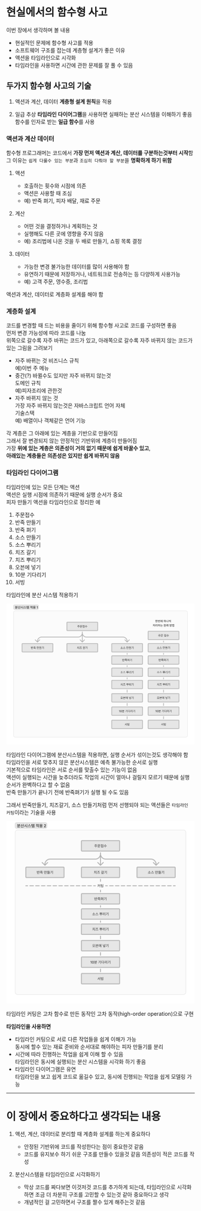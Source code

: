 # 현실에서의 함수형 사고

이번 장에서 생각하며 볼 내용   
- 현실적인 문제에 함수형 사고를 적용
- 소프트웨어 구조를 잡는데 계층형 설계가 좋은 이유
- 액션을 타임라인으로 시각화
- 타임라인을 사용하면 시간에 관한 문제를 잘 풀 수 있음

## 두가지 함수형 사고의 기술

1. 액션과 계산, 데이터
    **계층형 설계 원칙**을 적용

2. 일급 추상
    **타임라인 다이어그램**을 사용하면 실패하는 분산 시스템을 이해하기 좋음   
    함수를 인자로 받는 **일급 함수**를 사용

### 액션과 계산 데이터

함수형 프로그래머는 코드에서 **가장 먼저 액션과 계산, 데이터를 구분하는것부터 시작**함   
그 이유는 `쉽게 다룰수 있는 부분`과 `조심히 다뤄야 할 부분`을 **명확하게 하기 위함**

1. 액션
    - 호출하는 횟수와 시점에 의존
    - 액션은 사용할 때 조심
    - 예) 반죽 펴기, 피자 배달, 재료 주문

2. 계산
    - 어떤 것을 결정하거나 계획하는 것
    - 실행해도 다른 곳에 영향을 주지 않음
    - 예) 조리법에 나온 것을 두 배로 만들기, 쇼핑 목록 결정

3. 데이터
    - 가능한 변경 불가능한 데이터를 많이 사용해야 함
    - 유연하기 때문에 저장하거나, 네트워크로 전송하는 등 다양하게 사용가능
    - 예) 고객 주문, 영수증, 조리법

액션과 계산, 데이터로 계층화 설계를 해야 함

### 계층화 설계

코드를 변경할 때 드는 비용을 줄이기 위해 함수형 사고로 코드를 구성하면 좋음   
먼저 변경 가능성에 따라 코드를 나눔   
위쪽으로 갈수록 자주 바뀌는 코드가 있고, 아래쪽으로 갈수록 자주 바뀌지 않는 코드가 있는 그림을 그려보기   

- 자주 바뀌는 것
  비즈니스 규칙   
  예)이번 주 메뉴   
- 중간(?)
  바뀔수도 있지만 자주 바뀌지 않는것   
  도메인 규칙   
  예)피자조리에 관한것   
- 자주 바뀌지 않는 것   
  가장 자주 바뀌지 않는것은 자바스크립트 언어 자체   
  기술스택   
  예) 배열이나 객체같은 언어 기능   

각 계층은 그 아래에 있는 계층을 기반으로 만들어짐   
그래서 잘 변경되지 않는 안정적인 기반위에 계층이 만들어짐   
가장 **위에 있는 계층은 의존성이 거의 없기 때문에 쉽게 바꿀수 있고**,   
**아래있는 계층들은 의존성은 있지만 쉽게 바뀌지 않음**   

### 타임라인 다이어그램
타임라인에 있는 모든 단계는 액션   
액션은 실행 시점에 의존하기 때문에 실행 순서가 중요   
피자 만들기 액션을 타임라인으로 정리한 예   

1. 주문접수
2. 반죽 만들기
3. 반죽 펴기
4. 소스 만들기
5. 소스 뿌리기
6. 치즈 갈기
7. 치즈 뿌리기
8. 오븐에 넣기
9. 10분 기다리기
10. 서빙

타임라인에 분산 시스템 적용하기

![분산시스템 적용1](./image1.png)

타임라인 다이어그램에 분산시스템을 적용하면, 실행 순서가 섞이는것도 생각해야 함   
타임라인을 서로 맞추지 않은 분산시스템은 예측 불가능한 순서로 실행   
기본적으로 타임라인은 서로 순서를 맞출수 있는 기능이 없음   
액션이 실행되는 시간을 늦추더라도 작업의 시간이 얼마나 걸릴지 모르기 때문에 실행 순서가 완벽하다고 할 수 없음   
반죽 만들기가 끝나기 전에 반죽펴기가 실행 될 수도 있음   

그래서 반죽만들기, 치즈갈기, 소스 만들기처럼 먼저 선행되야 되는 액션들은 `타임라인 커팅`이라는 기술을 사용   

![분산시스템 적용2](./image2.png)

타임라인 커팅은 고차 함수로 만든 동작인 고차 동작(high-order operation)으로 구현   

**타임라인을 사용하면**
- 타임라인 커팅으로 서로 다른 작업들을 쉽게 이해가 가능   
  동시에 할수 있는 재료 준비와 순서대로 해야하는 피자 만들기를 분리   
- 시간에 따라 진행하는 작업을 쉽게 이해 할 수 있음   
  타임라인은 동시에 실행되는 분산 시스템을 시각화 하기 좋음   
- 타임라인 다이어그램은 유연   
  타임라인을 보고 쉽게 코드로 옮길수 있고, 동시에 진행되는 작업을 쉽게 모델링 가능   

---

# 이 장에서 중요하다고 생각되는 내용

1. 액션, 계산, 데이터로 분리할 때 계층화 설계를 하는게 중요하다
    - 안정된 기반위에 코드를 작성한다는 점이 중요한것 같음
    - 코드를 유지보수 하기 쉬운 구조를 만들수 있을것 같음
      의존성이 적은 코드를 작성

2. 분산시스템을 타임라인으로 시각화하기
    - 막상 코드를 짜다보면 이것저것 코드를 추가하게 되는데, 타임라인으로 시각화 하면 조금 더 차분히 구조를 고민할 수 있는것 같아 중요하다고 생각
    - 개념적인 걸 고민하면서 구조를 짤수 있게 해주는것 같음







